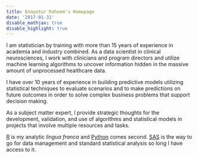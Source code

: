 ```yaml
---
title: Enayetur Raheem's Homepage
date: '2017-01-31'
disable_mathjax: true
disable_highlight: true
---
```


I am statistician by training with more than 15 years of experience in academia and industry combined. As a data scientist in clinical neurosciences, I work with clinicians and program directors and utilize machine learning algorithms to uncover information hidden in the massive amount of unprocessed healthcare data. 

I have over 10 years of experience in building predictive models utilizing statistical techniques to evaluate scenarios and to make predictions on future outcomes in order to solve complex business problems that support decision making.

As a subject matter expert, I provide strategic thoughts for the development, validation, and use of algorithms and statistical models in projects that involve multiple resources and tasks. 

[R](https://www.r-project.org/) is my analytic *lingua franca* and  [Python](https://www.python.org/) comes second. [SAS](https://www.sas.com) is the way to go for data management and standard statistical analysis so long I have access to it.
